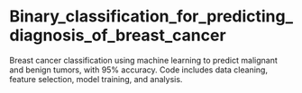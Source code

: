 # Binary_classification_for_predicting_diagnosis_of_breast_cancer
Breast cancer classification using machine learning to predict malignant and benign tumors, with 95% accuracy. Code includes data cleaning, feature selection, model training, and analysis.
